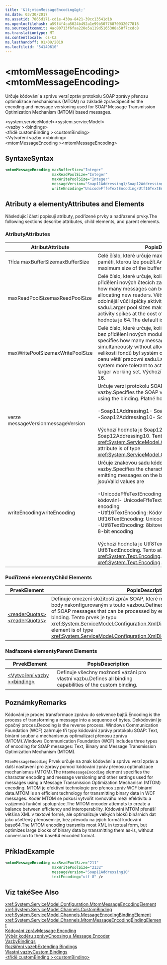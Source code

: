 ```yaml
---
title: '&lt;mtomMessageEncoding&gt;'
ms.date: 03/30/2017
ms.assetid: 7865d171-cd1e-430a-8421-39cc13541d1b
ms.openlocfilehash: a59f4f4ca5024b492a1e99b50776870032077818
ms.sourcegitcommit: 4ac80713f6faa220e5a119d5165308a58f7ccdc8
ms.translationtype: MT
ms.contentlocale: cs-CZ
ms.lasthandoff: 01/09/2019
ms.locfileid: "54149610"
---
```

# <a name="ltmtommessageencodinggt"></a><span data-ttu-id="8252e-102">&lt;mtomMessageEncoding&gt;</span><span class="sxs-lookup"><span data-stu-id="8252e-102">&lt;mtomMessageEncoding&gt;</span></span>
<span data-ttu-id="8252e-103">Určuje kódování a správu verzí zpráv protokolu SOAP zprávy přenosu optimalizace mechanismus (MTOM) na základě zpráv.</span><span class="sxs-lookup"><span data-stu-id="8252e-103">Specifies the encoding and message versioning used for SOAP Message Transmission Optimization Mechanism (MTOM) based messages.</span></span>  
  
 <span data-ttu-id="8252e-104">\<system.serviceModel></span><span class="sxs-lookup"><span data-stu-id="8252e-104">\<system.serviceModel></span></span>  
<span data-ttu-id="8252e-105">\<vazby ></span><span class="sxs-lookup"><span data-stu-id="8252e-105">\<bindings></span></span>  
<span data-ttu-id="8252e-106">\<třídě customBinding ></span><span class="sxs-lookup"><span data-stu-id="8252e-106">\<customBinding></span></span>  
<span data-ttu-id="8252e-107">\<Vytvoření vazby ></span><span class="sxs-lookup"><span data-stu-id="8252e-107">\<binding></span></span>  
<span data-ttu-id="8252e-108">\<mtomMessageEncoding ></span><span class="sxs-lookup"><span data-stu-id="8252e-108">\<mtomMessageEncoding></span></span>  
  
## <a name="syntax"></a><span data-ttu-id="8252e-109">Syntaxe</span><span class="sxs-lookup"><span data-stu-id="8252e-109">Syntax</span></span>  
  
```xml  
<mtomMessageEncoding maxBufferSize="Integer"
                     maxReadPoolSize="Integer"
                     maxWritePoolSize="Integer"
                     messageVersion="Soap11Addressing1/Soap12Addressing10"
                     writeEncoding="UnicodeFffeTextEncoding/Utf16TextEncoding/Utf8TextEncoding" />
```  
  
## <a name="attributes-and-elements"></a><span data-ttu-id="8252e-110">Atributy a elementy</span><span class="sxs-lookup"><span data-stu-id="8252e-110">Attributes and Elements</span></span>  
 <span data-ttu-id="8252e-111">Následující části popisují atributy, podřízené prvky a nadřazené prvky.</span><span class="sxs-lookup"><span data-stu-id="8252e-111">The following sections describe attributes, child elements, and parent elements.</span></span>  
  
### <a name="attributes"></a><span data-ttu-id="8252e-112">Atributy</span><span class="sxs-lookup"><span data-stu-id="8252e-112">Attributes</span></span>  
  
|<span data-ttu-id="8252e-113">Atribut</span><span class="sxs-lookup"><span data-stu-id="8252e-113">Attribute</span></span>|<span data-ttu-id="8252e-114">Popis</span><span class="sxs-lookup"><span data-stu-id="8252e-114">Description</span></span>|  
|---------------|-----------------|  
|<span data-ttu-id="8252e-115">Třída maxBufferSize</span><span class="sxs-lookup"><span data-stu-id="8252e-115">maxBufferSize</span></span>|<span data-ttu-id="8252e-116">Celé číslo, které určuje maximální velikost vyrovnávací paměti, kterou lze použít.</span><span class="sxs-lookup"><span data-stu-id="8252e-116">An integer that specifies the maximum size of the buffer that can be used.</span></span>|  
|<span data-ttu-id="8252e-117">maxReadPoolSize</span><span class="sxs-lookup"><span data-stu-id="8252e-117">maxReadPoolSize</span></span>|<span data-ttu-id="8252e-118">Celé číslo, které určuje, kolik zpráv lze souběžně číst bez přidělení nových čtecích zařízení.</span><span class="sxs-lookup"><span data-stu-id="8252e-118">An integer that specifies how many messages can be read simultaneously without allocating new readers.</span></span> <span data-ttu-id="8252e-119">Větší velikosti fondů byl systém odolnější vůči špičky aktivity za cenu větší pracovní sadu.</span><span class="sxs-lookup"><span data-stu-id="8252e-119">Larger pool sizes make the system more tolerant to activity spikes at the cost of a larger working set.</span></span> <span data-ttu-id="8252e-120">Výchozí hodnota je 64.</span><span class="sxs-lookup"><span data-stu-id="8252e-120">The default is 64.</span></span>|  
|<span data-ttu-id="8252e-121">maxWritePoolSize</span><span class="sxs-lookup"><span data-stu-id="8252e-121">maxWritePoolSize</span></span>|<span data-ttu-id="8252e-122">Celé číslo, které určuje, kolik zpráv lze souběžně odesílat bez přidělení nových modulů pro zápis.</span><span class="sxs-lookup"><span data-stu-id="8252e-122">An integer that specifies how many messages can be sent simultaneously without allocating new writers.</span></span> <span data-ttu-id="8252e-123">Větší velikosti fondů byl systém odolnější vůči špičky aktivity za cenu větší pracovní sadu.</span><span class="sxs-lookup"><span data-stu-id="8252e-123">Larger pool sizes make the system more tolerant to activity spikes at the cost of a larger working set.</span></span> <span data-ttu-id="8252e-124">Výchozí hodnota je 16.</span><span class="sxs-lookup"><span data-stu-id="8252e-124">The default is 16.</span></span>|  
|<span data-ttu-id="8252e-125">verze messageVersion</span><span class="sxs-lookup"><span data-stu-id="8252e-125">messageVersion</span></span>|<span data-ttu-id="8252e-126">Určuje verzi protokolu SOAP zprávy odesílané pomocí vazby.</span><span class="sxs-lookup"><span data-stu-id="8252e-126">Specifies the SOAP version of the messages sent using the binding.</span></span> <span data-ttu-id="8252e-127">Platné hodnoty jsou</span><span class="sxs-lookup"><span data-stu-id="8252e-127">Valid values are</span></span><br /><br /> <span data-ttu-id="8252e-128">-Soap11Addressing1</span><span class="sxs-lookup"><span data-stu-id="8252e-128">-   Soap11Addressing1</span></span><br /><span data-ttu-id="8252e-129">-Soap12Addressing10</span><span class="sxs-lookup"><span data-stu-id="8252e-129">-   Soap12Addressing10</span></span><br /><br /> <span data-ttu-id="8252e-130">Výchozí hodnota je Soap12Addressing10.</span><span class="sxs-lookup"><span data-stu-id="8252e-130">The default is Soap12Addressing10.</span></span> <span data-ttu-id="8252e-131">Tento atribut je typu <xref:System.ServiceModel.Channels.MessageVersion>.</span><span class="sxs-lookup"><span data-stu-id="8252e-131">This attribute is of type <xref:System.ServiceModel.Channels.MessageVersion>.</span></span>|  
|<span data-ttu-id="8252e-132">writeEncoding</span><span class="sxs-lookup"><span data-stu-id="8252e-132">writeEncoding</span></span>|<span data-ttu-id="8252e-133">Určuje znakovou sadu kódování pro vysílání zpráv z vazby.</span><span class="sxs-lookup"><span data-stu-id="8252e-133">Specifies the character set encoding to be used for emitting messages on the binding.</span></span> <span data-ttu-id="8252e-134">Platné hodnoty jsou</span><span class="sxs-lookup"><span data-stu-id="8252e-134">Valid values are</span></span><br /><br /> <span data-ttu-id="8252e-135">-UnicodeFffeTextEncoding: Kódování Unicode BigEndian kódování</span><span class="sxs-lookup"><span data-stu-id="8252e-135">-   UnicodeFffeTextEncoding: Unicode BigEndian encoding</span></span><br /><span data-ttu-id="8252e-136">-Utf16TextEncoding: Kódování Unicode</span><span class="sxs-lookup"><span data-stu-id="8252e-136">-   Utf16TextEncoding: Unicode encoding</span></span><br /><span data-ttu-id="8252e-137">-Utf8TextEncoding: 8bitové kódování</span><span class="sxs-lookup"><span data-stu-id="8252e-137">-   Utf8TextEncoding: 8-bit encoding</span></span><br /><br /> <span data-ttu-id="8252e-138">Výchozí hodnota je Utf8TextEncoding.</span><span class="sxs-lookup"><span data-stu-id="8252e-138">The default is Utf8TextEncoding.</span></span> <span data-ttu-id="8252e-139">Tento atribut je typu <xref:System.Text.Encoding>.</span><span class="sxs-lookup"><span data-stu-id="8252e-139">This attribute is of type <xref:System.Text.Encoding>.</span></span>|  
  
### <a name="child-elements"></a><span data-ttu-id="8252e-140">Podřízené elementy</span><span class="sxs-lookup"><span data-stu-id="8252e-140">Child Elements</span></span>  
  
|<span data-ttu-id="8252e-141">Prvek</span><span class="sxs-lookup"><span data-stu-id="8252e-141">Element</span></span>|<span data-ttu-id="8252e-142">Popis</span><span class="sxs-lookup"><span data-stu-id="8252e-142">Description</span></span>|  
|-------------|-----------------|  
|[<span data-ttu-id="8252e-143">\<readerQuotas></span><span class="sxs-lookup"><span data-stu-id="8252e-143">\<readerQuotas></span></span>](https://msdn.microsoft.com/library/3e5e42ff-cef8-478f-bf14-034449239bfd)|<span data-ttu-id="8252e-144">Definuje omezení složitosti zpráv SOAP, které mohou být zpracovány koncovými body nakonfigurovaným s touto vazbou.</span><span class="sxs-lookup"><span data-stu-id="8252e-144">Defines the constraints on the complexity of SOAP messages that can be processed by endpoints configured with this binding.</span></span> <span data-ttu-id="8252e-145">Tento prvek je typu <xref:System.ServiceModel.Configuration.XmlDictionaryReaderQuotasElement>.</span><span class="sxs-lookup"><span data-stu-id="8252e-145">This element is of type <xref:System.ServiceModel.Configuration.XmlDictionaryReaderQuotasElement>.</span></span>|  
  
### <a name="parent-elements"></a><span data-ttu-id="8252e-146">Nadřazené elementy</span><span class="sxs-lookup"><span data-stu-id="8252e-146">Parent Elements</span></span>  
  
|<span data-ttu-id="8252e-147">Prvek</span><span class="sxs-lookup"><span data-stu-id="8252e-147">Element</span></span>|<span data-ttu-id="8252e-148">Popis</span><span class="sxs-lookup"><span data-stu-id="8252e-148">Description</span></span>|  
|-------------|-----------------|  
|[<span data-ttu-id="8252e-149">\<Vytvoření vazby ></span><span class="sxs-lookup"><span data-stu-id="8252e-149">\<binding></span></span>](../../../../../docs/framework/misc/binding.md)|<span data-ttu-id="8252e-150">Definuje všechny možnosti vázání pro vlastní vazbu.</span><span class="sxs-lookup"><span data-stu-id="8252e-150">Defines all binding capabilities of the custom binding.</span></span>|  
  
## <a name="remarks"></a><span data-ttu-id="8252e-151">Poznámky</span><span class="sxs-lookup"><span data-stu-id="8252e-151">Remarks</span></span>  
 <span data-ttu-id="8252e-152">Kódování je proces transformace zprávu do sekvence bajtů.</span><span class="sxs-lookup"><span data-stu-id="8252e-152">Encoding is the process of transforming a message into a sequence of bytes.</span></span> <span data-ttu-id="8252e-153">Dekódování je opačný proces.</span><span class="sxs-lookup"><span data-stu-id="8252e-153">Decoding is the reverse process.</span></span> <span data-ttu-id="8252e-154">Windows Communication Foundation (WCF) zahrnuje tři typy kódování zprávy protokolu SOAP: Text, binární soubor a mechanismus optimalizaci přenosu zprávu (MTOM).</span><span class="sxs-lookup"><span data-stu-id="8252e-154">Windows Communication Foundation (WCF) includes three types of encoding for SOAP messages: Text, Binary and Message Transmission Optimization Mechanism (MTOM).</span></span>  
  
 <span data-ttu-id="8252e-155">`MtomMessageEncoding` Prvek určuje na znak kódování a správu verzí zpráv a další nastavení pro zprávy pomocí kódování zpráv přenosu optimalizace mechanismus (MTOM).</span><span class="sxs-lookup"><span data-stu-id="8252e-155">The `MtomMessageEncoding` element specifies the character encoding and message versioning and other settings used for messages using a Message Transmission Optimization Mechanism (MTOM) encoding.</span></span> <span data-ttu-id="8252e-156">MTOM je efektivní technologie pro přenos zpráv WCF binární data.</span><span class="sxs-lookup"><span data-stu-id="8252e-156">MTOM is an efficient technology for transmitting binary data in WCF messages.</span></span> <span data-ttu-id="8252e-157">Kodér MTOM se pokusí vytvořit rovnováhu mezi efektivitu a vzájemná funkční spolupráce.</span><span class="sxs-lookup"><span data-stu-id="8252e-157">The MTOM encoder attempts to create a balance between efficiency and interoperability.</span></span> <span data-ttu-id="8252e-158">Kódování MTOM přenáší většina XML v textové formě, ale optimalizuje velkých bloků binárních dat jako ušetřený přenosem-je, bez převodu na jejich formát kódování base64.</span><span class="sxs-lookup"><span data-stu-id="8252e-158">The MTOM encoding transmits most XML in textual form, but optimizes large blocks of binary data by transmitting them as-is, without conversion to their base64 encoded format.</span></span>  
  
## <a name="example"></a><span data-ttu-id="8252e-159">Příklad</span><span class="sxs-lookup"><span data-stu-id="8252e-159">Example</span></span>  
  
```xml  
<mtomMessageEncoding maxReadPoolSize="211"
                     maxWritePoolSize="2132"
                     messageVersion="Soap11Addressing10"
                     textEncoding="utf-8" />
```  
  
## <a name="see-also"></a><span data-ttu-id="8252e-160">Viz také</span><span class="sxs-lookup"><span data-stu-id="8252e-160">See Also</span></span>  
 <xref:System.ServiceModel.Configuration.MtomMessageEncodingElement>  
 <xref:System.ServiceModel.Channels.CustomBinding>  
 <xref:System.ServiceModel.Channels.MessageEncodingBindingElement>  
 <xref:System.ServiceModel.Channels.MtomMessageEncodingBindingElement>  
 [<span data-ttu-id="8252e-161">Kódování zpráv</span><span class="sxs-lookup"><span data-stu-id="8252e-161">Message Encoding</span></span>](../../../../../docs/framework/configure-apps/file-schema/wcf/message-encoding.md)  
 [<span data-ttu-id="8252e-162">Výběr kodéru zprávy</span><span class="sxs-lookup"><span data-stu-id="8252e-162">Choosing a Message Encoder</span></span>](../../../../../docs/framework/wcf/feature-details/choosing-a-message-encoder.md)  
 [<span data-ttu-id="8252e-163">Vazby</span><span class="sxs-lookup"><span data-stu-id="8252e-163">Bindings</span></span>](../../../../../docs/framework/wcf/bindings.md)  
 [<span data-ttu-id="8252e-164">Rozšíření vazeb</span><span class="sxs-lookup"><span data-stu-id="8252e-164">Extending Bindings</span></span>](../../../../../docs/framework/wcf/extending/extending-bindings.md)  
 [<span data-ttu-id="8252e-165">Vlastní vazby</span><span class="sxs-lookup"><span data-stu-id="8252e-165">Custom Bindings</span></span>](../../../../../docs/framework/wcf/extending/custom-bindings.md)  
 [<span data-ttu-id="8252e-166">\<třídě customBinding ></span><span class="sxs-lookup"><span data-stu-id="8252e-166">\<customBinding></span></span>](../../../../../docs/framework/configure-apps/file-schema/wcf/custombinding.md)
